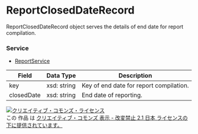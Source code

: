 # ReportClosedDateRecord
ReportClosedDateRecord object serves the details of end date for report compilation.
### Service
+ [ReportService](../services/ReportService.md)

| Field | Data Type | Description | 
|---|---|---|
| key| xsd: string| Key of end date for report compilation. |
| closedDate| xsd: string| End date of reporting. |
<a rel="license" href="http://creativecommons.org/licenses/by-nd/2.1/jp/"><img alt="クリエイティブ・コモンズ・ライセンス" style="border-width:0" src="https://i.creativecommons.org/l/by-nd/2.1/jp/88x31.png" /></a><br />この 作品 は <a rel="license" href="http://creativecommons.org/licenses/by-nd/2.1/jp/">クリエイティブ・コモンズ 表示 - 改変禁止 2.1 日本 ライセンスの下に提供されています。</a>
